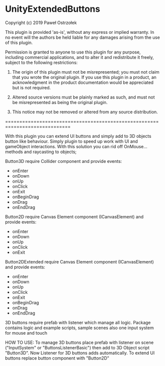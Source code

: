 # UnityExtendedButtons
Copyright (c) 2019 Paweł Ostrzołek

This plugin is provided 'as-is', without any express or implied warranty. In
no event will the authors be held liable for any damages arising from the use
of this plugin.

Permission is granted to anyone to use this plugin for any purpose,
including commercial applications, and to alter it and redistribute it freely,
subject to the following restrictions:

1. The origin of this plugin must not be misrepresented; you must not claim
that you wrote the original plugin. If you use this plugin in a product,
an acknowledgment in the product documentation would be appreciated but is not
required.

2. Altered source versions must be plainly marked as such, and must not be
misrepresented as being the original plugin.

3. This notice may not be removed or altered from any source distribution.

=============================================================================

With this plugin you can extend UI buttons and simply add to 3D objects button like behaviour.
Simply plugin to speed up work with UI and gameObject interactions. With this solution you can rid off OnMouse... methods and
raycasting to objects;

Button3D require Collider component and provide events:
- onEnter
- onDown
- onUp
- onClick
- onExit
- onBeginDrag
- onDrag
- onEndDrag

Button2D require Canvas Element component (ICanvasElement) and provide events:
- onEnter
- onDown
- onUp
- onClick
- onExit

Button2DExtended require Canvas Element component (ICanvasElement) and provide events:
- onEnter
- onDown
- onUp
- onClick
- onExit
- onBeginDrag
- onDrag
- onEndDrag

3D buttons require prefab with listener which manage all logic.
Package contains logic and example scripts, sample scenes also one input system for mouse and touch

HOW TO USE:
To manage 3D buttons place prefab with listener on scene ("InputSystem" or "ButtonsListenerBasic") then add to 3D Object script "Button3D".
Now Listener for 3D buttons adds automatically.
To extend UI buttons replace button component with "Button2D"
